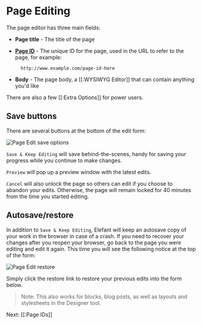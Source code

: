 # Page Editing

The page editor has three main fields:

* **Page title** - The title of the page
* **[Page ID](/docs/2.0/user-manual/page-ids)** - The unique ID for the page, used in the URL to refer to the page, for example:

        http://www.example.com/page-id-here

* **Body** - The page body, a [[:WYSIWYG Editor]] that can contain anything you'd like

There are also a few [[:Extra Options]] for power users.

## Save buttons

There are several buttons at the bottom of the edit form:

![Page Edit save options](http://jbroadway.github.com/elefant/wiki/page-edit-save-options.png)

`Save & Keep Editing` will save behind-the-scenes, handy for saving your progress while you continue to make changes.

`Preview` will pop up a preview window with the latest edits.

`Cancel` will also unlock the page so others can edit if you choose to abandon your edits. Otherwise, the page will remain locked for 40 minutes from the time you started editing.

## Autosave/restore

In addition to `Save & Keep Editing`, Elefant will keep an autosave copy of your work in the browser in case of a crash. If you need to recover your changes after you reopen your browser, go back to the page you were editing and edit it again. This time you will see the following notice at the top of the form:

![Page Edit restore](http://jbroadway.github.com/elefant/wiki/page-edit-restore.png)

Simply click the restore link to restore your previous edits into the form below.

> Note: This also works for blocks, blog posts, as well as layouts and stylesheets in the Designer tool.

Next: [[:Page IDs]]